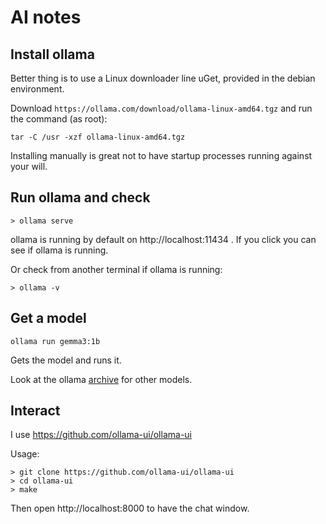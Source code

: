 # AI notes

## Install ollama

Better thing is to use a Linux downloader line uGet, provided in the debian environment.

Download `https://ollama.com/download/ollama-linux-amd64.tgz` and run the command (as root):

```
tar -C /usr -xzf ollama-linux-amd64.tgz
```

Installing manually is great not to have startup processes running against your will.

## Run ollama and check

```
> ollama serve
```

ollama is running by default on http://localhost:11434 . If you click you can see if ollama is running.

Or check from another terminal if ollama is running:

```
> ollama -v
```

## Get a model

```
ollama run gemma3:1b
```

Gets the model and runs it.

Look at the ollama [archive](https://ollama.com/library) for other models.

## Interact

I use https://github.com/ollama-ui/ollama-ui 

Usage:

```
> git clone https://github.com/ollama-ui/ollama-ui
> cd ollama-ui
> make
```

Then open http://localhost:8000 to have the chat window.
```



